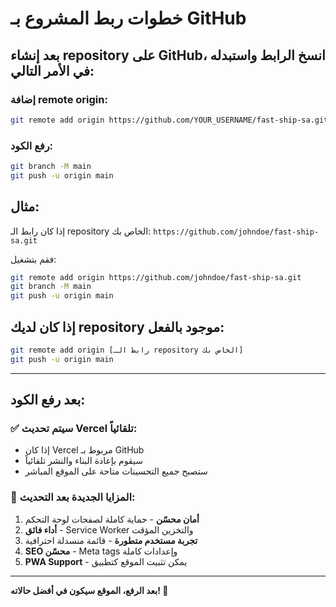 # خطوات ربط المشروع بـ GitHub

## بعد إنشاء repository على GitHub، انسخ الرابط واستبدله في الأمر التالي:

### إضافة remote origin:
```bash
git remote add origin https://github.com/YOUR_USERNAME/fast-ship-sa.git
```

### رفع الكود:
```bash
git branch -M main
git push -u origin main
```

## مثال:
إذا كان رابط الـ repository الخاص بك:
`https://github.com/johndoe/fast-ship-sa.git`

فقم بتشغيل:
```bash
git remote add origin https://github.com/johndoe/fast-ship-sa.git
git branch -M main
git push -u origin main
```

## إذا كان لديك repository موجود بالفعل:
```bash
git remote add origin [رابط الـ repository الخاص بك]
git push -u origin main
```

---

## بعد رفع الكود:

### ✅ سيتم تحديث Vercel تلقائياً:
- إذا كان Vercel مربوط بـ GitHub
- سيقوم بإعادة البناء والنشر تلقائياً
- ستصبح جميع التحسينات متاحة على الموقع المباشر

### 🎯 المزايا الجديدة بعد التحديث:
1. **أمان محسّن** - حماية كاملة لصفحات لوحة التحكم
2. **أداء فائق** - Service Worker والتخزين المؤقت
3. **تجربة مستخدم متطورة** - قائمة منسدلة احترافية
4. **SEO محسّن** - Meta tags وإعدادات كاملة
5. **PWA Support** - يمكن تثبيت الموقع كتطبيق

---
**بعد الرفع، الموقع سيكون في أفضل حالاته! 🚀**